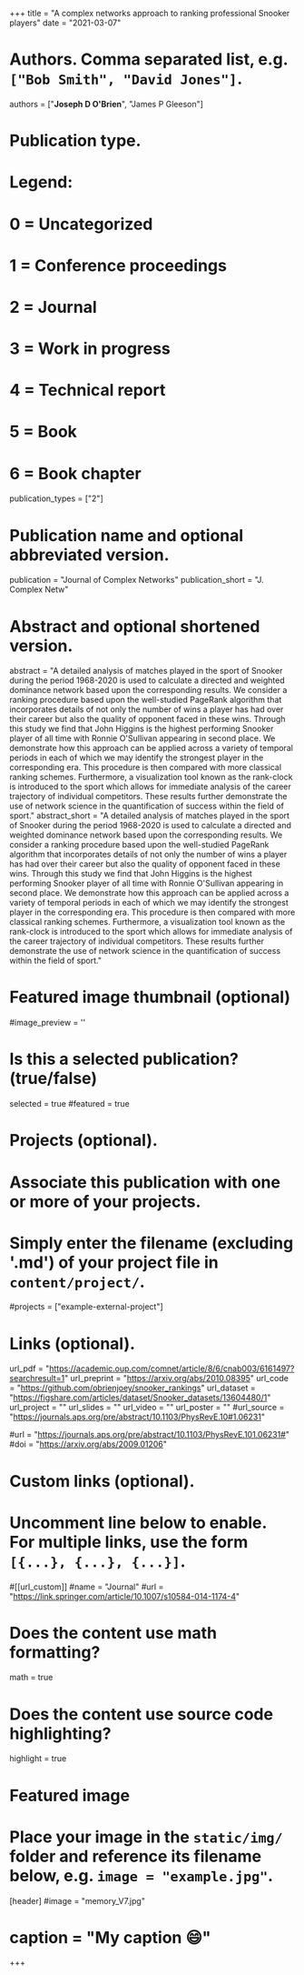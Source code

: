 +++
  title = "A complex networks approach to ranking professional Snooker players"
  date = "2021-03-07"

  # Authors. Comma separated list, e.g. `["Bob Smith", "David Jones"]`.

  authors = ["**Joseph D O'Brien**", "James P Gleeson"]

  # Publication type.
  # Legend:
  # 0 = Uncategorized
  # 1 = Conference proceedings
  # 2 = Journal
  # 3 = Work in progress
  # 4 = Technical report
  # 5 = Book
  # 6 = Book chapter
  publication_types = ["2"]

  # Publication name and optional abbreviated version.
  publication = "Journal of Complex Networks"
  publication_short = "J. Complex Netw"

  # Abstract and optional shortened version.
  abstract = "A detailed analysis of matches played in the sport of Snooker during the period 1968-2020 is used to calculate a directed and weighted dominance network based upon the corresponding results. We consider a ranking procedure based upon the well-studied PageRank algorithm that incorporates details of not only the number of wins a player has had over their career but also the quality of opponent faced in these wins. Through this study we find that John Higgins is the highest performing Snooker player of all time with Ronnie O'Sullivan appearing in second place. We demonstrate how this approach can be applied across a variety of temporal periods in each of which we may identify the strongest player in the corresponding era. This procedure is then compared with more classical ranking schemes. Furthermore, a visualization tool known as the rank-clock is introduced to the sport which allows for immediate analysis of the career trajectory of individual competitors. These results further demonstrate the use of network science in the quantification of success within the field of sport."
  abstract_short = "A detailed analysis of matches played in the sport of Snooker during the period 1968-2020 is used to calculate a directed and weighted dominance network based upon the corresponding results. We consider a ranking procedure based upon the well-studied PageRank algorithm that incorporates details of not only the number of wins a player has had over their career but also the quality of opponent faced in these wins. Through this study we find that John Higgins is the highest performing Snooker player of all time with Ronnie O'Sullivan appearing in second place. We demonstrate how this approach can be applied across a variety of temporal periods in each of which we may identify the strongest player in the corresponding era. This procedure is then compared with more classical ranking schemes. Furthermore, a visualization tool known as the rank-clock is introduced to the sport which allows for immediate analysis of the career trajectory of individual competitors. These results further demonstrate the use of network science in the quantification of success within the field of sport."

  # Featured image thumbnail (optional)
  #image_preview = ''

  # Is this a selected publication? (true/false)
  selected = true
  #featured = true


  # Projects (optional).
  #   Associate this publication with one or more of your projects.
  #   Simply enter the filename (excluding '.md') of your project file in `content/project/`.
  #projects = ["example-external-project"]

  # Links (optional).
  url_pdf = "https://academic.oup.com/comnet/article/8/6/cnab003/6161497?searchresult=1"
  url_preprint = "https://arxiv.org/abs/2010.08395"
  url_code = "https://github.com/obrienjoey/snooker_rankings"
  url_dataset = "https://figshare.com/articles/dataset/Snooker_datasets/13604480/1"
  url_project = ""
  url_slides = ""
  url_video = ""
  url_poster = ""
  #url_source = "https://journals.aps.org/pre/abstract/10.1103/PhysRevE.10#1.06231"

  #url = "https://journals.aps.org/pre/abstract/10.1103/PhysRevE.101.06231#"
  #doi = "https://arxiv.org/abs/2009.01206"
  # Custom links (optional).
  #   Uncomment line below to enable. For multiple links, use the form `[{...}, {...}, {...}]`.
  #[[url_custom]]
  #name = "Journal"
  #url = "https://link.springer.com/article/10.1007/s10584-014-1174-4"

  # Does the content use math formatting?
  math = true

  # Does the content use source code highlighting?
  highlight = true

  # Featured image
  # Place your image in the `static/img/` folder and reference its filename below, e.g. `image = "example.jpg"`.
  [header]
  #image = "memory_V7.jpg"
  # caption = "My caption :smile:"

+++
